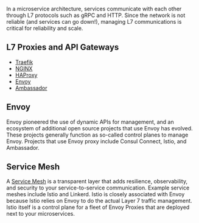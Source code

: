 

In a microservice architecture, services communicate with each other through L7 protocols such as gRPC and HTTP. Since the network is not reliable (and services can go down!), managing L7 communications is critical for reliability and scale.

## L7 Proxies and API Gateways

* [Traefik](https://traefik.io/)
* [NGINX](http://nginx.org/)
* [HAProxy](http://www.haproxy.org/)
* [Envoy](https://www.envoyproxy.io/)
* [Ambassador](https://getambassador.io)

## Envoy

Envoy pioneered the use of dynamic APIs for management, and an ecosystem of additional open source projects that use Envoy has evolved. These projects generally function as so-called control planes to manage Envoy. Projects that use Envoy proxy include Consul Connect, Istio, and Ambassador.

## Service Mesh

A [Service Mesh](Service-Mesh) is a transparent layer that adds resilience, observability, and security to your service-to-service communication. Example service meshes include Istio and Linkerd. Istio is closely associated with Envoy because Istio relies on Envoy to do the actual Layer 7 traffic management. Istio itself is a control plane for a fleet of Envoy Proxies that are deployed next to your microservices.

